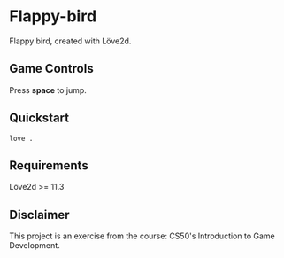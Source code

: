 # Flappy-bird
Flappy bird, created with Löve2d.

## Game Controls
Press **space** to jump.


## Quickstart
```shell
love .
```

## Requirements
Löve2d >= 11.3

## Disclaimer
This project is an exercise from the course: CS50's Introduction to Game Development.
